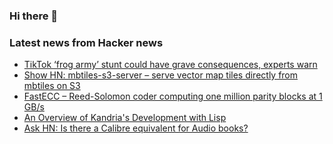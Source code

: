 ### Hi there 👋

<!--
**arashid-sh/arashid-sh** is a ✨ _special_ ✨ repository because its `README.md` (this file) appears on your GitHub profile.

Here are some ideas to get you started:

- 🔭 I’m currently working on ...
- 🌱 I’m currently learning ...
- 👯 I’m looking to collaborate on ...
- 🤔 I’m looking for help with ...
- 💬 Ask me about ...
- 📫 How to reach me: ...
- 😄 Pronouns: ...
- ⚡ Fun fact: ...
-->

### Latest news from Hacker news
<!-- BLOG-POST-LIST:START -->
- [TikTok ‘frog army’ stunt could have grave consequences, experts warn](https://www.theguardian.com/technology/2022/jul/10/tiktok-frog-army-stunt)
- [Show HN: mbtiles-s3-server – serve vector map tiles directly from mbtiles on S3](https://github.com/uktrade/mbtiles-s3-server)
- [FastECC – Reed-Solomon coder computing one million parity blocks at 1 GB/s](https://github.com/Bulat-Ziganshin/FastECC)
- [An Overview of Kandria&#39;s Development with Lisp](https://reader.tymoon.eu/article/413)
- [Ask HN: Is there a Calibre equivalent for Audio books?](https://news.ycombinator.com/item?id=32042780)
<!-- BLOG-POST-LIST:END -->
